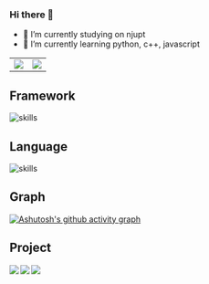 ### Hi there 👋


- 🔭 I’m currently studying on njupt
- 🌱 I’m currently learning python, c++, javascript


<table>
  <tr>
    <td>
      <center>
        <img src="https://github-readme-stats.vercel.app/api?username=Attack825&show_icons=true&theme=solarized-light&count_private=true&hide_border=true">
      </center>
    </td>
    <td>
      <center>
        <img src="https://github-readme-stats.vercel.app/api/top-langs/?username=Attack825&hide=css,html&hide_border=true">   
      </center>
    </td>
  </tr>
</table>

## Framework
![skills](https://skillicons.dev/icons?i=vue,flask)
<!--![skills](https://skillicons.dev/icons?i=react,vue,selenium,nestjs)
-->
## Language
<!--
![skills](https://skillicons.dev/icons?i=c,js,python,go,lua,css,haxe,html,java,md,ts,solidity)
--> 
![skills](https://skillicons.dev/icons?i=c,python,lua)

<!--
## Tech
![skills](https://skillicons.dev/icons?i=redis,figma,wasm,androidstudio,regex,ps)
-->

## Graph
[![Ashutosh's github activity graph](https://github-readme-activity-graph.vercel.app/graph?username=Attack825&theme=github)](https://github.com/ashutosh00710/github-readme-activity-graph)


## Project
<a href="https://github.com/Attack825/tf_idf_flask" style="margin-bottom:5px">
  <img align="left" src="https://github-readme-stats.vercel.app/api/pin/?username=Attack825&repo=tf_idf_flask" />
</a>
<a href="https://github.com/Attack825/liunx_config" style="margin-bottom:5px">
  <img align="left" src="https://github-readme-stats.vercel.app/api/pin/?username=Attack825&repo=liunx_config" />
</a>

<a href="https://github.com/Attack825/Attack825.github.io" style="margin-bottom:5px">
  <img align="left" src="https://github-readme-stats.vercel.app/api/pin/?username=Attack825&repo=Attack825.github.io" />
</a>


